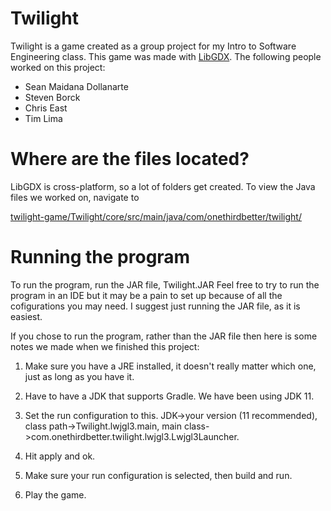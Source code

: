 # Twilight
Twilight is a game created as a group project for my Intro to Software Engineering class. This game was made with [LibGDX](https://libgdx.com/). The following people worked on this project:
* Sean Maidana Dollanarte
* Steven Borck
* Chris East
* Tim Lima


# Where are the files located? 
LibGDX is cross-platform, so a lot of folders get created. To view the Java files we worked on, navigate to 

[twilight-game/Twilight/core/src/main/java/com/onethirdbetter/twilight/](https://github.com/gcmaidana/twilight-game/tree/master/Twilight/core/src/main/java/com/onethirdbetter/twilight)

# Running the program
To run the program, run the JAR file, Twilight.JAR
Feel free to try to run the program in an IDE but it may be a pain to set up because of all the cofigurations you may need.
I suggest just running the JAR file, as it is easiest.

If you chose to run the program, rather than the JAR file then here is some notes we made when we finished this project:

1. Make sure you have a JRE installed, it doesn't really matter which one, just as long as you have it.

2. Have to have a JDK that supports Gradle. We have been using JDK 11.
  
3. Set the run configuration to this. JDK->your version (11 recommended), class path->Twilight.lwjgl3.main, main class->com.onethirdbetter.twilight.lwjgl3.Lwjgl3Launcher.

4. Hit apply and ok.

5. Make sure your run configuration is selected, then build and run.

6. Play the game.
